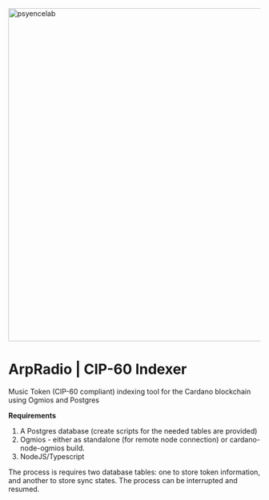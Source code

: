 <img width="666" alt="psyencelab" src="https://github.com/user-attachments/assets/e1d10ccd-a411-4d85-9fb0-549f6ca36bcd" />

# ArpRadio | CIP-60 Indexer
Music Token (CIP-60 compliant) indexing tool for the Cardano blockchain using Ogmios and Postgres

**Requirements**
   1.  A Postgres database (create scripts for the needed tables are provided)
   2.  Ogmios - either as standalone (for remote node connection) or cardano-node-ogmios build.
   3.  NodeJS/Typescript

      

   The process is requires two database tables: one to store token information, and another to store sync states.  The process can be interrupted and resumed.


